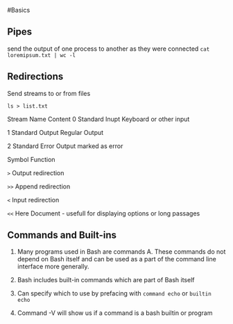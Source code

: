 #Basics

## Pipes
 send the output of one process to another as they were connected 
`cat loremipsum.txt | wc -l`

## Redirections 
Send streams to or from files 

`ls > list.txt`

Stream		Name			Content
0		Standard Inupt		Keyboard or other input

1		Standard Output		Regular Output

2		Standard Error		Output marked as error


Symbol		Function

`>`    	Output redirection

`>>`	    Append redirection

`<` 		Input redirection

`<<`    	Here Document - usefull for displaying options or long passages


## Commands and Built-ins

1. Many programs used in Bash are commands 
    A. These commands do not depend on Bash itself and can be used as a part of the command line interface more generally. 

2. Bash includes built-in commands which are part of Bash itself

3. Can specify which to use by prefacing with `command echo` or `builtin echo`

4. Command -V will show us if a command is a bash builtin or program


